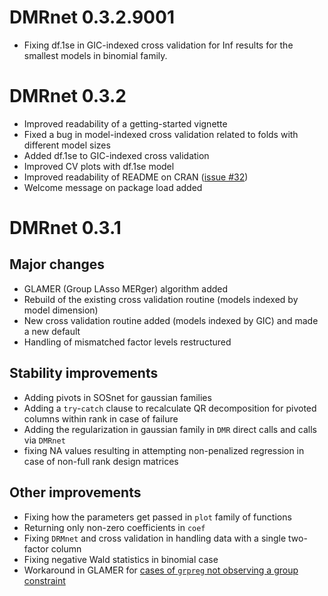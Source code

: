 # DMRnet 0.3.2.9001

- Fixing df.1se in GIC-indexed cross validation for Inf results for the smallest models in binomial family.

# DMRnet 0.3.2

- Improved readability of a getting-started vignette
- Fixed a bug in model-indexed cross validation related to folds with different model sizes
- Added df.1se to GIC-indexed cross validation
- Improved CV plots with df.1se model
- Improved readability of README on CRAN ([issue #32](https://github.com/SzymonNowakowski/DMRnet/issues/32))
- Welcome message on package load added

# DMRnet 0.3.1

## Major changes

- GLAMER (Group LAsso MERger) algorithm added
- Rebuild of the existing cross validation routine (models indexed by model dimension)
- New cross validation routine added (models indexed by GIC) and made a new default
- Handling of mismatched factor levels restructured

## Stability improvements

- Adding pivots in SOSnet for gaussian families
- Adding a `try`-`catch` clause to recalculate QR decomposition for pivoted columns within rank in case of failure
- Adding the regularization in gaussian family in `DMR` direct calls and calls via `DMRnet`
- fixing NA values resulting in attempting non-penalized regression in case of non-full rank design matrices

## Other improvements

- Fixing how the parameters get passed in `plot` family of functions
- Returning only non-zero coefficients in `coef`
- Fixing `DRMnet` and cross validation in handling data with a single two-factor column
- Fixing negative Wald statistics in binomial case
- Workaround in GLAMER for [cases of `grpreg` not observing a group constraint](https://github.com/pbreheny/grpreg/issues/54)
